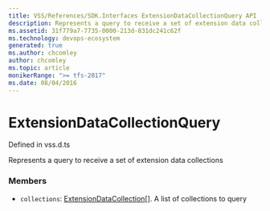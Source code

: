 ```yaml
---
title: VSS/References/SDK.Interfaces ExtensionDataCollectionQuery API | Extensions for Azure DevOps Services
description: Represents a query to receive a set of extension data collections
ms.assetid: 31f779a7-7735-0000-213d-831dc241c62f
ms.technology: devops-ecosystem
generated: true
ms.author: chcomley
author: chcomley
ms.topic: article
monikerRange: ">= tfs-2017"
ms.date: 08/04/2016
---
```


# ExtensionDataCollectionQuery

Defined in vss.d.ts

Represents a query to receive a set of extension data collections

### Members

- `collections`: [ExtensionDataCollection](../../../VSS/References/SDK_Interfaces/ExtensionDataCollection.md)[]. A list of collections to query

